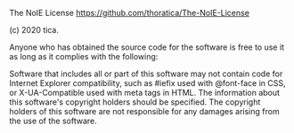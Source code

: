 The NoIE License https://github.com/thoratica/The-NoIE-License

(c) 2020 tica.

Anyone who has obtained the source code for the software is free to use it as long as it complies with the following:

Software that includes all or part of this software may not contain code for Internet Explorer compatibility, such as #iefix used with @font-face in CSS, or X-UA-Compatible used with meta tags in HTML. The information about this software's copyright holders should be specified. The copyright holders of this software are not responsible for any damages arising from the use of the software.
